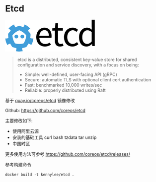 # Etcd

![](https://github.com/coreos/etcd/raw/master/logos/etcd-horizontal-color.png)

>etcd is a distributed, consistent key-value store for shared configuration and service discovery, with a focus on being:
>
>* Simple: well-defined, user-facing API (gRPC)
>* Secure: automatic TLS with optional client cert authentication
>* Fast: benchmarked 10,000 writes/sec
>* Reliable: properly distributed using Raft

基于 [quay.io/coreos/etcd](http://quay.io/coreos/etcd) 镜像修改

Github: https://github.com/coreos/etcd

主要修改如下:

* 使用阿里云源
* 安装的基础工具 curl bash tzdata tar unzip 
* 中国时区

更多使用方法可参考 https://github.com/coreos/etcd/releases/

参考构建命令

```
docker build -t kennylee/etcd .
```

